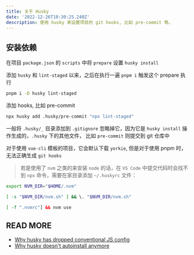 ```yaml
---
title: 关于 Husky
date: '2022-12-26T10:30:25.240Z'
description: 使用 husky 来设置项目的 git hooks, 比如 pre-commit 等。
---
```


## 安装依赖

在项目 `package.json` 的 `scripts` 中将 `prepare` 设置 `husky install`

添加 `husky` 和 `lint-staged` 以来，之后在执行一遍 `pnpm i` 触发这个 prepare 执行

```bash
pnpm i -D husky lint-staged
```

添加 hooks, 比如 pre-commit

```bash
npx husky add .husky/pre-commit "npx lint-staged"
```

一般将 `.husky/_` 目录添加到 `.gitignore` 忽略掉它，因为它是 `husky install` 操作生成的，`.husky` 下的其他文件，
比如 `pre-commit` 则提交到 git 仓库中

对于使用 `vue-cli` 模板的项目，它会默认下载 `yorkie`, 但是对于使用 pnpm 时，无法正确生成 `git hooks`

> 若是使用了 `nvm` 之类的来安装 `node` 的话，在 `VS Code` 中提交代码时会找不到 `npx` 命令，需要在家目录添加 `~/.huskyrc` 文件：

```bash
export NVM_DIR="$HOME/.nvm"

[ -s "$NVM_DIR/nvm.sh" ] && \. "$NVM_DIR/nvm.sh"

[ -f ".nvmrc"] && nvm use
```

## READ MORE

- [Why husky has dropped conventional JS config](https://blog.typicode.com/husky-git-hooks-javascript-config/)
- [Why husky doesn't autoinstall anymore](https://blog.typicode.com/husky-git-hooks-autoinstall/)
